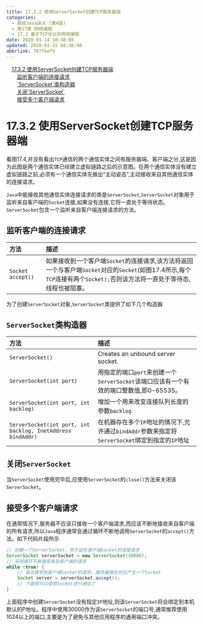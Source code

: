```yaml
---
title: 17.3.2 使用ServerSocket创建TCP服务器端
categories: 
  - 疯狂Java讲义 (第4版)
  - 第17章 网络编程
  - 17.3 基于TCP协议的网络编程
date: 2020-01-14 10:38:05
updated: 2020-01-15 04:36:00
abbrlink: 787fbef9
---
```

<div id='my_toc'><a href="/JavaReadingNotes/787fbef9/#17-3-2-使用ServerSocket创建TCP服务器端" class="header_1">17.3.2 使用ServerSocket创建TCP服务器端</a>&nbsp;<br><a href="/JavaReadingNotes/787fbef9/#监听客户端的连接请求" class="header_2">监听客户端的连接请求</a>&nbsp;<br><a href="/JavaReadingNotes/787fbef9/#-ServerSocket-类构造器" class="header_2">`ServerSocket`类构造器</a>&nbsp;<br><a href="/JavaReadingNotes/787fbef9/#关闭-ServerSocket" class="header_2">关闭`ServerSocket`</a>&nbsp;<br><a href="/JavaReadingNotes/787fbef9/#接受多个客户端请求" class="header_2">接受多个客户端请求</a>&nbsp;<br></div>
<style>.header_1{margin-left: 1em;}.header_2{margin-left: 2em;}.header_3{margin-left: 3em;}.header_4{margin-left: 4em;}.header_5{margin-left: 5em;}.header_6{margin-left: 6em;}</style>
<!--more-->
<script>if (navigator.platform.search('arm')==-1){document.getElementById('my_toc').style.display = 'none';}var e,p = document.getElementsByTagName('p');while (p.length>0) {e = p[0];e.parentElement.removeChild(e);}</script>

<!--end-->
# 17.3.2 使用ServerSocket创建TCP服务器端
看图17.4,并没有看出`TCP`通信的两个通信实体之间有服务器端、客户端之分,这是因为此图是两个通信实体已经建立虚拟链路之后的示意图。在两个通信实体没有建立虚拟链路之前,必须有一个通信实体先做出“主动姿态”,主动接收来自其他通信实体的连接请求。

`Java`中能接收其他通信实体连接请求的类是`ServerSocket`,`ServerSocket`对象用于监听来自客户端的`Socket`连接,如果没有连接,它将一直处于等待状态。`ServerSocket`包含一个监听来自客户端连接请求的方法。

## 监听客户端的连接请求

|方法|描述|
|:--|:--|
|`Socket accept()`|如果接收到一个客户端`Socket`的连接请求,该方法将返回一个与客户端`Socket`对应的`Socket`(如图17.4所示,每个`TCP`连接有两个`Socket);`否则该方法将一直处于等待态,线程也被阻塞。|

为了创建`ServerSocket`对象,`ServerSocket`类提供了如下几个构造器
## `ServerSocket`类构造器

|方法|描述|
|:--|:--|
|`ServerSocket()`|Creates an unbound server socket.|
|`ServerSocket(int port)`|用指定的端口`port`来创建一个`ServerSocket`该端口应该有一个有效的端口整数值,即0-65535。|
|`ServerSocket(int port, int backlog)`|增加一个用来改变连接队列长度的参数`backlog`|
|`ServerSocket(int port, int backlog, InetAddress bindAddr)`|在机器存在多个`IP`地址的情况下,允许通过`bindAddr`参数来指定将`ServerSocket`绑定到指定的`IP`地址|

## 关闭`ServerSocket`
当`ServerSocket`使用完毕后,应使用`ServerSocket`的`close()`方法来关闭该`ServerSocket`。

## 接受多个客户端请求
在通常情况下,服务器不应该只接收一个客户端请求,而应该不断地接收来自客户端的所有请求,所以`Java`程序通常会通过循环不断地调用`ServerSocket`的`accept()`方法。如下代码片段所示
```java
// 创建一个ServerSocket，用于监听客户端Socket的连接请求
ServerSocket serverSocket = new ServerSocket(30000);
// 采用循环不断接受来自客户端的请求
while (true) {
    // 每当接受到客户端Socket的请求，服务器端也对应产生一个Socket
    Socket server = serverSocket.accept();
    // 下面就可以使用Socket进行通信了
}
```
上面程序中创建`ServerSocket`没有指定`IP`地址,则该`ServerSocket`将会绑定到本机默认的P地址。程序中使用30000作为该`ServerSocket`的端口号,通常推荐使用1024以上的端口,主要是为了避免与其他应用程序的通用端口冲突。
